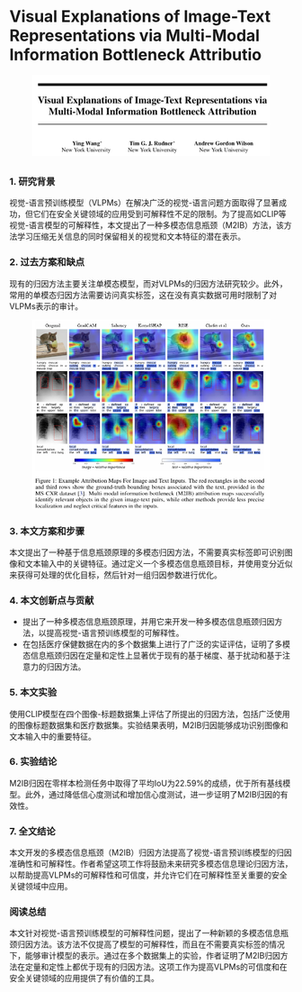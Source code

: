 # Visual Explanations of Image-Text Representations via Multi-Modal Information Bottleneck Attributio

<figure><img src="../.gitbook/assets/image (6) (1) (1) (1) (1) (1) (1) (1) (1) (1) (1) (1) (1) (1) (1) (1) (1) (1) (1) (1) (1) (1) (1) (1) (1) (1) (1) (1) (1) (1) (1) (1) (1) (1) (1) (1) (1) (1) (1) (1) (1) (1) (1).png" alt=""><figcaption></figcaption></figure>

##

### 1. 研究背景

视觉-语言预训练模型（VLPMs）在解决广泛的视觉-语言问题方面取得了显著成功，但它们在安全关键领域的应用受到可解释性不足的限制。为了提高如CLIP等视觉-语言模型的可解释性，本文提出了一种多模态信息瓶颈（M2IB）方法，该方法学习压缩无关信息的同时保留相关的视觉和文本特征的潜在表示。

### 2. 过去方案和缺点

现有的归因方法主要关注单模态模型，而对VLPMs的归因方法研究较少。此外，常用的单模态归因方法需要访问真实标签，这在没有真实数据可用时限制了对VLPMs表示的审计。

<figure><img src="../.gitbook/assets/image (7) (1) (1) (1) (1) (1) (1) (1) (1) (1) (1) (1) (1) (1) (1) (1) (1) (1) (1) (1) (1) (1) (1) (1) (1) (1) (1) (1) (1) (1) (1) (1) (1) (1) (1).png" alt=""><figcaption></figcaption></figure>

### 3. 本文方案和步骤

本文提出了一种基于信息瓶颈原理的多模态归因方法，不需要真实标签即可识别图像和文本输入中的关键特征。通过定义一个多模态信息瓶颈目标，并使用变分近似来获得可处理的优化目标，然后针对一组归因参数进行优化。

### 4. 本文创新点与贡献

* 提出了一种多模态信息瓶颈原理，并用它来开发一种多模态信息瓶颈归因方法，以提高视觉-语言预训练模型的可解释性。
* 在包括医疗保健数据在内的多个数据集上进行了广泛的实证评估，证明了多模态信息瓶颈归因在定量和定性上显著优于现有的基于梯度、基于扰动和基于注意力的归因方法。

### 5. 本文实验

使用CLIP模型在四个图像-标题数据集上评估了所提出的归因方法，包括广泛使用的图像标题数据集和医疗数据集。实验结果表明，M2IB归因能够成功识别图像和文本输入中的重要特征。

### 6. 实验结论

M2IB归因在零样本检测任务中取得了平均IoU为22.59%的成绩，优于所有基线模型。此外，通过降低信心度测试和增加信心度测试，进一步证明了M2IB归因的有效性。

### 7. 全文结论

本文开发的多模态信息瓶颈（M2IB）归因方法提高了视觉-语言预训练模型的归因准确性和可解释性。作者希望这项工作将鼓励未来研究多模态信息理论归因方法，以帮助提高VLPMs的可解释性和可信度，并允许它们在可解释性至关重要的安全关键领域中应用。

### 阅读总结

本文针对视觉-语言预训练模型的可解释性问题，提出了一种新颖的多模态信息瓶颈归因方法。该方法不仅提高了模型的可解释性，而且在不需要真实标签的情况下，能够审计模型的表示。通过在多个数据集上的实验，作者证明了M2IB归因方法在定量和定性上都优于现有的归因方法。这项工作为提高VLPMs的可信度和在安全关键领域的应用提供了有价值的工具。
